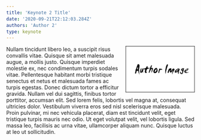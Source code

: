 ```yaml
---
title: 'Keynote 2 Title'
date: '2020-09-21T22:12:03.284Z'
authors: 'Author 2'
type: keynote
---
```


<img align="right" width="185" style="margin-left:16px;" src="https://raw.githubusercontent.com/edoc2021/edoc2021.github.io/dev/content/images/author.png">

Nullam tincidunt libero leo, a suscipit risus convallis vitae. Quisque sit amet malesuada augue, a mollis justo. Quisque imperdiet molestie ex, nec condimentum turpis sodales vitae. Pellentesque habitant morbi tristique senectus et netus et malesuada fames ac turpis egestas. Donec dictum tortor a efficitur gravida. Nullam vel dui sagittis, finibus tortor porttitor, accumsan elit. Sed lorem felis, lobortis vel magna at, consequat ultricies dolor. Vestibulum viverra eros sed nisl scelerisque malesuada. Proin pulvinar, mi nec vehicula placerat, diam est tincidunt velit, eget tristique turpis mauris nec odio. Ut eget volutpat velit, vel lobortis ligula. Sed massa leo, facilisis ac urna vitae, ullamcorper aliquam nunc. Quisque luctus at leo ut sollicitudin.

